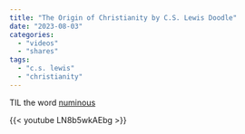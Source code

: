 ```yaml
---
title: "The Origin of Christianity by C.S. Lewis Doodle"
date: "2023-08-03"
categories:
  - "videos"
  - "shares"
tags:
  - "c.s. lewis"
  - "christianity"
---
```


TIL the word [numinous](https://www.merriam-webster.com/dictionary/numinous)

{{< youtube LN8b5wkAEbg >}}